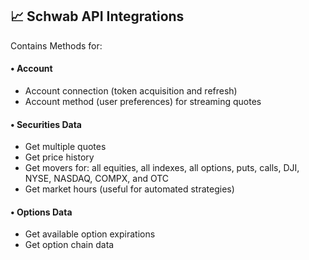 ## 📈 Schwab API Integrations
Contains Methods for:
#### •  Account
* Account connection (token acquisition and refresh)
* Account method (user preferences) for streaming quotes

#### •  Securities Data
* Get multiple quotes
* Get price history
* Get movers for: all equities, all indexes, all options, puts, calls, DJI, NYSE, NASDAQ, COMPX, and OTC
* Get market hours (useful for automated strategies)

#### •  Options Data
* Get available option expirations
* Get option chain data

